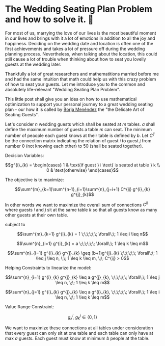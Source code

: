 
# The Wedding Seating Plan Problem and how to solve it. :wedding:
For most of us, marrying the love of our lives is the most beautiful moment in our lives and brings with it a lot of emotions in addition to all the joy and happiness. Deciding on the wedding date and location is often one of the first achievements and takes a lot of pressure off during the wedding planning process. Nevertheless, when talking about the location, this could still cause a lot of trouble when thinking about how to seat you lovelly guests at the wedding later.

Thankfully a lot of great researchers and mathematitions married before me and had the same intuition that math could help us with this crazy problem of how to seat your guests. Let me introduce you to the common and absolutely life-relevant "Wedding Seating Plan Problem".

This little post shall give you an idea on how to use mathematical optimization to support your personal journey to a great wedding seating plan - our how it is called by [Borja Menéndez](https://feasible.substack.com/p/8-i-just-got-married-and-i-had-to) the "the Delicate Art of Seating Guests".

Let's consider $n$ wedding guests which shall be seated at $m$ tables. $a$ shall define the maximum number of guests a table $m$ can seat. The minimum number of peaople each guest knows at their table is defined by $b$. Let $C^{ij}$ be the connection matrix indicating the relation of guest $i$ to guest $j$ from number 0 (not knowing each other) to 50 (shall be seated together). 

Decision Variables:
```math
g^{i}_{k} = 
\begin{cases}
    1 & \text{if guest } i \text{ is seated at table } k \\
    0 & \text{otherwise}
\end{cases}
```


The objective is to maximize:
```math
\sum^{m}_{k=1}\sum^{n-1}_{i=1}\sum^{n}_{j=i+1} C^{ij} g^{i}_{k} g^{j}_{k}
```

In other words we want to maximize the overall sum of connections $C^{ij}$ where guests $i$ and $j$ sit at the same table $k$ so that all guests know as many other guests at their own table.

subject to 
```math
\sum^{m}_{k=1} g^{i}_{k} = 1 \;\;\;\;\;\; \forall\;\; 1 \leq i \leq n
```
```math
\sum^{n}_{i=1} g^{i}_{k} = a \;\;\;\;\;\; \forall\;\; 1 \leq k \leq m
```
```math
\sum^{n}_{i=1} g^{i}_{k} g^{j}_{k} \geq (b+1)g^{j}_{k} \;\;\;\;\;\; \forall\;\;  1 \leq j \leq n, \;\; 1 \leq k \leq m, \;\; C^{ij} > 0
```


Helping Constraints to linearize the model:
```math
\sum^{n}_{i=1} g^{i}_{k} g^{j}_{k} \leq a g^{j}_{k}, \;\;\;\;\;\; \forall\;\;  1 \leq j \leq n, \;\; 1 \leq k \leq m
```
```math
\sum^{n}_{j=1} g^{i}_{k} g^{j}_{k} \leq a g^{i}_{k}, \;\;\;\;\;\; \forall\;\;  1 \leq i \leq n, \;\; 1 \leq k \leq m
```

Value Range Constraint:
```math
g^{i}_{k}, g^{j}_{k} \in \{0, 1\}
```

We want to maximize these connections at all tables under consideration that every guest can only sit at one table and each table can only have at max $a$ guests. Each guest must know at minimum $b$ people at the table. 
